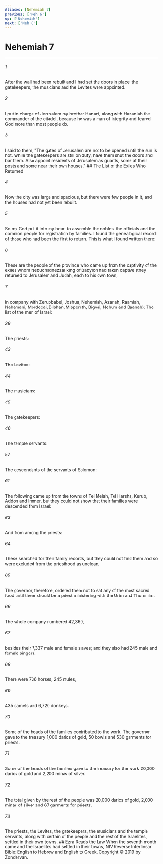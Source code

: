 ```yaml
---
Aliases: [Nehemiah 7]
previous: ['Neh 6']
up: ['Nehemiah']
next: ['Neh 8']
---
```

# Nehemiah 7

***


###### 1 
After the wall had been rebuilt and I had set the doors in place, the gatekeepers, the musicians and the Levites were appointed. 

###### 2 
I put in charge of Jerusalem my brother Hanani, along with Hananiah the commander of the citadel, because he was a man of integrity and feared God more than most people do. 

###### 3 
I said to them, "The gates of Jerusalem are not to be opened until the sun is hot. While the gatekeepers are still on duty, have them shut the doors and bar them. Also appoint residents of Jerusalem as guards, some at their posts and some near their own houses." ## The List of the Exiles Who Returned 

###### 4 
Now the city was large and spacious, but there were few people in it, and the houses had not yet been rebuilt. 

###### 5 
So my God put it into my heart to assemble the nobles, the officials and the common people for registration by families. I found the genealogical record of those who had been the first to return. This is what I found written there: 

###### 6 
These are the people of the province who came up from the captivity of the exiles whom Nebuchadnezzar king of Babylon had taken captive (they returned to Jerusalem and Judah, each to his own town, 

###### 7 
in company with Zerubbabel, Joshua, Nehemiah, Azariah, Raamiah, Nahamani, Mordecai, Bilshan, Mispereth, Bigvai, Nehum and Baanah): The list of the men of Israel: 

###### 39 
The priests: 

###### 43 
The Levites: 

###### 44 
The musicians: 

###### 45 
The gatekeepers: 

###### 46 
The temple servants: 

###### 57 
The descendants of the servants of Solomon: 

###### 61 
The following came up from the towns of Tel Melah, Tel Harsha, Kerub, Addon and Immer, but they could not show that their families were descended from Israel: 

###### 63 
And from among the priests: 

###### 64 
These searched for their family records, but they could not find them and so were excluded from the priesthood as unclean. 

###### 65 
The governor, therefore, ordered them not to eat any of the most sacred food until there should be a priest ministering with the Urim and Thummim. 

###### 66 
The whole company numbered 42,360, 

###### 67 
besides their 7,337 male and female slaves; and they also had 245 male and female singers. 

###### 68 
There were 736 horses, 245 mules, 

###### 69 
435 camels and 6,720 donkeys. 

###### 70 
Some of the heads of the families contributed to the work. The governor gave to the treasury 1,000 darics of gold, 50 bowls and 530 garments for priests. 

###### 71 
Some of the heads of the families gave to the treasury for the work 20,000 darics of gold and 2,200 minas of silver. 

###### 72 
The total given by the rest of the people was 20,000 darics of gold, 2,000 minas of silver and 67 garments for priests. 

###### 73 
The priests, the Levites, the gatekeepers, the musicians and the temple servants, along with certain of the people and the rest of the Israelites, settled in their own towns. ## Ezra Reads the Law When the seventh month came and the Israelites had settled in their towns, NIV Reverse Interlinear Bible: English to Hebrew and English to Greek. Copyright © 2019 by Zondervan.
